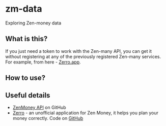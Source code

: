 # zm-data
Exploring Zen-money data

## What is this?
If you just need a token to work with the Zen-many API, you can get it without registering at any of the previously registered Zen-many services. For example, from here - [Zerro.app](https://zerro.app/token).

## How to use?

## Useful details

- [ZenMoney API](https://github.com/zenmoney/ZenPlugins/wiki/ZenMoney-API) on GitHub
- [Zerro](https://zerro.app/) - an unofficial application for Zen Money, it helps you plan your money correctly. Code on [GitHub](https://github.com/ardov/zerro)
